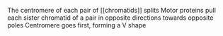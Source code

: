 The centromere of each pair of [[chromatids]] splits
Motor proteins pull each sister chromatid of a pair in opposite directions towards opposite poles
Centromere goes first, forming a V shape